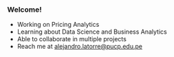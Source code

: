 ### Welcome!
- Working on Pricing Analytics
- Learning about Data Science and Business Analytics
- Able to collaborate in multiple projects
- Reach me at alejandro.latorre@pucp.edu.pe
<!--
**alejlatorre/alejlatorre** is a ✨ _special_ ✨ repository because its `README.md` (this file) appears on your GitHub profile.
-->

